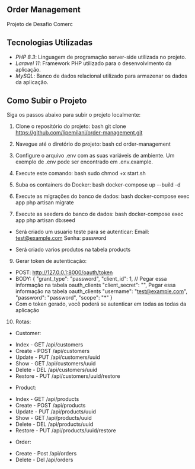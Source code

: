 ## Order Management

Projeto de Desafio Comerc

## Tecnologias Utilizadas

- *PHP 8.3*: Linguagem de programação server-side utilizada no projeto.
- *Laravel 11*: Framework PHP utilizado para o desenvolvimento da aplicação.
- *MySQL*: Banco de dados relacional utilizado para armazenar os dados da aplicação.

## Como Subir o Projeto

Siga os passos abaixo para subir o projeto localmente:

1. Clone o repositório do projeto:
   bash
   git clone https://github.com/lipemilani/order-management.git


2. Navegue até o diretório do projeto:
   bash
   cd order-management


3. Configure o arquivo .env com as suas variáveis de ambiente. Um exemplo de .env pode ser encontrado em .env.example.


4. Execute este comando:
   bash
   sudo chmod +x start.sh


5. Suba os containers do Docker:
   bash
   docker-compose up --build -d


6. Execute as migrações do banco de dados:
   bash
   docker-compose exec app php artisan migrate

7. Execute as seeders do banco de dados:
   bash
   docker-compose exec app php artisan db:seed

* Será criado um usuario teste para se autenticar: 
  Email: test@example.com Senha: password

* Será criado varios produtos na tabela products


9. Gerar token de autenticação:
* POST: http://127.0.0.1:8000/oauth/token
* BODY: {
  "grant_type": "password",
  "client_id": 1, // Pegar essa informação na tabela oauth_clients
  "client_secret": "", Pegar essa informação na tabela oauth_clients
  "username": "test@example.com",
  "password": "password",
  "scope": "*"
  }
* Com o token gerado, você poderá se autenticar em todas as todas da aplicação


10. Rotas:
* Customer:
- Index - GET /api/customers
- Create - POST /api/customers
- Update - PUT /api/customers/uuid
- Show - GET /api/customers/uuid
- Delete - DEL /api/customers/uuid
- Restore - PUT /api/customers/uuid/restore

* Product:
- Index - GET /api/products
- Create - POST /api/products
- Update - PUT /api/products/uuid
- Show - GET /api/products/uuid
- Delete - DEL /api/products/uuid
- Restore - PUT /api/products/uuid/restore

* Order:
- Create - Post /api/orders
- Delete - Del /api/orders
